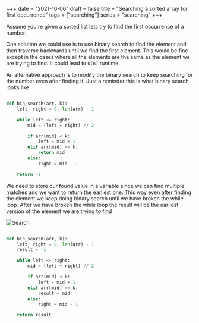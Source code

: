 +++
date = "2021-10-06"
draft = false
title = "Searching a sorted array for first occurrence"
tags = ["searching"]
series = "searching"
+++

Assume you're given a sorted list lets try to find the first occurrence of a number. 

One solution we could use is to use binary search to find the element and then traverse backwards until we find the first element. This would be fine except in the cases where all the elements are the same as the element we are trying to find. It could lead to `O(n)` runtime.

An alternative approach is to modify the binary search to keep searching for the number even after finding it. Just a reminder this is what binary search looks like 

```python

def bin_search(arr, k):
    left, right = 0, len(arr) - 1

    while left <= right:
        mid = (left + right) // 2

        if arr[mid] < k:
            left = mid + 1
        elif arr[mid] == k:
            return mid
        else:
            right = mid - 1

    return -1
```

We need to store our found value in a variable since we can find multiple matches and we want to return the earliest one. This way even after finding the element we keep doing binary search until we have broken the while loop. After we have broken the while loop the result will be the earliest version of the element we are trying to find

![Search](/images/epi/11_1_a.png)

```python

def bin_search(arr, k):
    left, right = 0, len(arr) - 1
    result = -1

    while left <= right:
        mid = (left + right) // 2

        if arr[mid] < k:
            left = mid + 1
        elif arr[mid] == k:
            result = mid
        else:
            right = mid - 1

    return result
```


